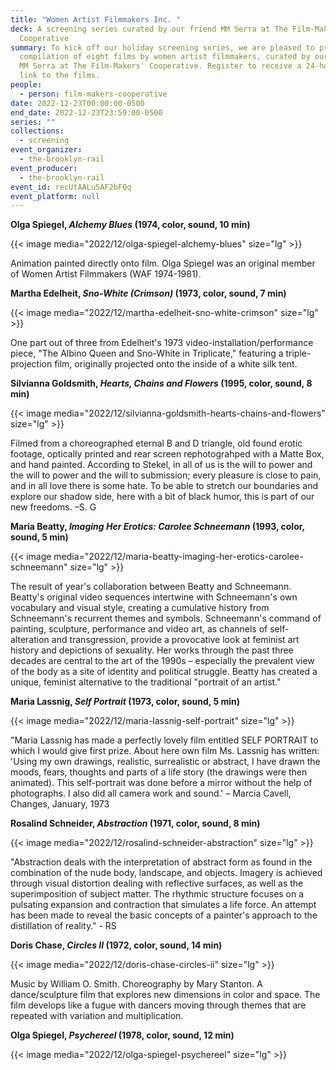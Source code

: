 ```yaml
---
title: "Women Artist Filmmakers Inc. "
deck: A screening series curated by our friend MM Serra at The Film-Makers'
  Cooperative
summary: To kick off our holiday screening series, we are pleased to present a
  compilation of eight films by women artist filmmakers, curated by our friend
  MM Serra at The Film-Makers' Cooperative. Register to receive a 24-hour access
  link to the films.
people:
  - person: film-makers-cooperative
date: 2022-12-23T00:00:00-0500
end_date: 2022-12-23T23:59:00-0500
series: ""
collections:
  - screening
event_organizer:
  - the-brooklyn-rail
event_producer:
  - the-brooklyn-rail
event_id: recUtAALu5AF2bFQq
event_platform: null
---
```

**Olga Spiegel, *Alchemy Blues* (1974, color, sound, 10 min)**

{{< image media="2022/12/olga-spiegel-alchemy-blues" size="lg" >}}

Animation painted directly onto film. Olga Spiegel was an original member of Women Artist Filmmakers (WAF 1974-1981).



**Martha Edelheit, *Sno-White (Crimson)* (1973, color, sound, 7 min)**

{{< image media="2022/12/martha-edelheit-sno-white-crimson" size="lg" >}}

One part out of three from Edelheit's 1973 video-installation/performance piece, "The Albino Queen and Sno-White in Triplicate," featuring a triple-projection film, originally projected onto the inside of a white silk tent.



**Silvianna Goldsmith, *Hearts, Chains and Flowers* (1995, color, sound, 8 min)**

{{< image media="2022/12/silvianna-goldsmith-hearts-chains-and-flowers" size="lg" >}}

Filmed from a choreographed eternal B and D triangle, old found erotic footage, optically printed and rear screen rephotograhped with a Matte Box, and hand painted. According to Stekel, in all of us is the will to power and the will to power and the will to submission; every pleasure is close to pain, and in all love there is some hate. To be able to stretch our boundaries and explore our shadow side, here with a bit of black humor, this is part of our new freedoms. –S. G



**Maria Beatty, *Imaging Her Erotics: Carolee Schneemann* (1993, color, sound, 5 min)**

{{< image media="2022/12/maria-beatty-imaging-her-erotics-carolee-schneemann" size="lg" >}}

The result of year's collaboration between Beatty and Schneemann. Beatty's original video sequences intertwine with Schneemann's own vocabulary and visual style, creating a cumulative history from Schneemann's recurrent themes and symbols. Schneemann's command of painting, sculpture, performance and video art, as channels of self-alteration and transgression, provide a provocative look at feminist art history and depictions of sexuality. Her works through the past three decades are central to the art of the 1990s – especially the prevalent view of the body as a site of identity and political struggle. Beatty has created a unique, feminist alternative to the traditional "portrait of an artist."



**Maria Lassnig, *Self Portrait* (1973, color, sound, 5 min)**

{{< image media="2022/12/maria-lassnig-self-portrait" size="lg" >}}

"Maria Lassnig has made a perfectly lovely film entitled SELF PORTRAIT to which I would give first prize. About here own film Ms. Lassnig has written: 'Using my own drawings, realistic, surrealistic or abstract, I have drawn the moods, fears, thoughts and parts of a life story (the drawings were then animated). This self-portrait was done before a mirror without the help of photographs. I also did all camera work and sound.'         – Marcia Cavell, Changes, January, 1973   



**Rosalind Schneider, *Abstraction* (1971, color, sound, 8 min)**

{{< image media="2022/12/rosalind-schneider-abstraction" size="lg" >}}

"Abstraction deals with the interpretation of abstract form as found in the combination of the nude body, landscape, and objects. Imagery is achieved through visual distortion dealing with reflective surfaces, as well as the superimposition of subject matter. The rhythmic structure focuses on a pulsating expansion and contraction that simulates a life force. An attempt has been made to reveal the basic concepts of a painter's approach to the distillation of reality." - RS



**Doris Chase, *Circles II* (1972, color, sound, 14 min)**

{{< image media="2022/12/doris-chase-circles-ii" size="lg" >}}

Music by William O. Smith. Choreography by Mary Stanton. A dance/sculpture film that explores new dimensions in color and space. The film develops like a fugue with dancers moving through themes that are repeated with variation and multiplication.



**Olga Spiegel, *Psychereel* (1978, color, sound, 12 min)**

{{< image media="2022/12/olga-spiegel-psychereel" size="lg" >}}